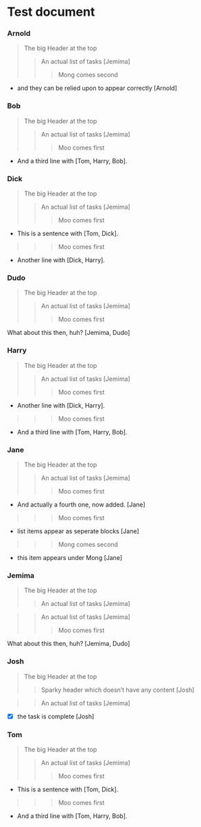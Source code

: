 # Test document


### Arnold

> The big Header at the top
>> An actual list of tasks [Jemima]
>>> Mong comes second

-   and they can be relied upon to appear correctly \[Arnold\]

### Bob

> The big Header at the top
>> An actual list of tasks [Jemima]
>>> Moo comes first

-   And a third line with \[Tom, Harry, Bob\].

### Dick

> The big Header at the top
>> An actual list of tasks [Jemima]
>>> Moo comes first

-   This is a sentence with \[Tom, Dick\].

>>> Moo comes first

-   Another line with \[Dick, Harry\].

### Dudo

> The big Header at the top
>> An actual list of tasks [Jemima]
>>> Moo comes first

What about this then, huh? \[Jemima, Dudo\]

### Harry

> The big Header at the top
>> An actual list of tasks [Jemima]
>>> Moo comes first

-   Another line with \[Dick, Harry\].

>>> Moo comes first

-   And a third line with \[Tom, Harry, Bob\].

### Jane

> The big Header at the top
>> An actual list of tasks [Jemima]
>>> Moo comes first

-   And actually a fourth one, now added. \[Jane\]

>>> Moo comes first

-   list items appear as seperate blocks \[Jane\]

>>> Mong comes second

-   this item appears under Mong \[Jane\]

### Jemima

> The big Header at the top
>> An actual list of tasks [Jemima]

>> An actual list of tasks [Jemima]
>>> Moo comes first

What about this then, huh? \[Jemima, Dudo\]

### Josh

> The big Header at the top
>> Sparky header which doesn’t have any content [Josh]

>> An actual list of tasks [Jemima]

-   ☒ the task is complete \[Josh\]

### Tom

> The big Header at the top
>> An actual list of tasks [Jemima]
>>> Moo comes first

-   This is a sentence with \[Tom, Dick\].

>>> Moo comes first

-   And a third line with \[Tom, Harry, Bob\].
